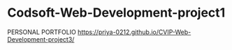 # Codsoft-Web-Development-project1
PERSONAL PORTFOLIO 
https://priya-0212.github.io/CVIP-Web-Development-project3/

